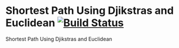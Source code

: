 # Shortest Path Using Djikstras and Euclidean [![Build Status](https://travis-ci.org/menon1234/RLab03.svg?branch=master)](https://travis-ci.org/menon1234/RLab03)
 Shortest Path Using Djikstras and Euclidean

